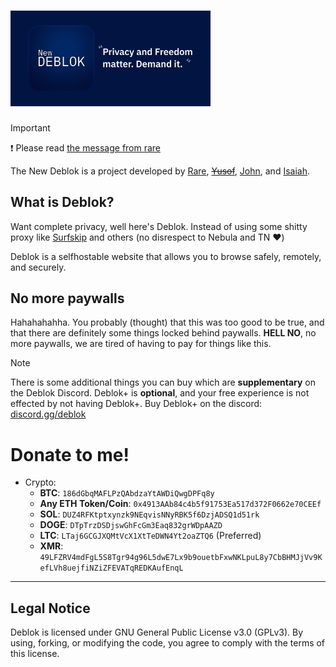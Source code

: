 # <img src="assets/banner.png" alt="banner" width="320">

> [!IMPORTANT]
> ❗ Please read
> [the message from rare](https://s.deblok.me)

The New Deblok is a project developed by [Rare](https://github.com/uhidontkno), ~~[Yusof](https://github.com/yoloyusof)~~, [John](https://github.com/Notplayingallday383), and [Isaiah](https://github.com/QuartzWarrior).

## What is Deblok?

Want complete privacy, well here's Deblok. Instead of using some shitty proxy like [Surfskip](https://rare1k.dev/surfskipisass) and others (no disrespect to Nebula and TN ❤️)

Deblok is a selfhostable website that allows you to browse safely, remotely, and securely.

## No more paywalls

Hahahahahha. You probably (thought) that this was too good to be true, and that there are definitely some things locked behind paywalls. **HELL NO**, no more paywalls, we are tired of having to pay for things like this.

> [!NOTE]
> There is some additional things you can buy which are **supplementary** on the Deblok Discord.
> Deblok+ is **optional**, and your free experience is not effected by not having Deblok+.
> Buy Deblok+ on the discord: [discord.gg/deblok](https://discord.gg/deblok)

# Donate to me!

- Crypto:
  - **BTC**: `186dGbqMAFLPzQAbdzaYtAWDiQwgDPFq8y`
  - **Any ETH Token/Coin**: `0x4913AAb84c4b5f91753Ea517d372F0662e70CEEf`
  - **SOL**: `DUZ4RFKtptxynzk9NEqvisNNyRBK5f6DzjADSQ1d51rk`
  - **DOGE**: `DTpTrzDSDjswGhFcGm3Eaq832grWDpAAZD`
  - **LTC**: `LTaj6GCGJXQMtVcX1XtTeDWN4Yt2oaZTQ6` (Preferred)
  - **XMR**: `49LFZRV4mdFgL5S8Tgr94g96L5dwE7Lx9b9ouetbFxwNKLpuL8y7CbBHMJjVv9KefLVh8uejfiNZiZFEVATqREDKAufEnqL`

---

## Legal Notice

Deblok is licensed under GNU General Public License v3.0 (GPLv3). By using, forking, or modifying the code, you agree to comply with the terms of this license.

